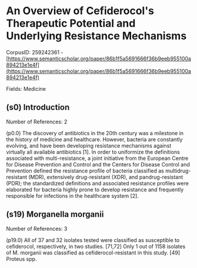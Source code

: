 # An Overview of Cefiderocol's Therapeutic Potential and Underlying Resistance Mechanisms

CorpusID: 259242361 - [https://www.semanticscholar.org/paper/86b1f5a5691666f36b9eeb955100a894213e1e4f](https://www.semanticscholar.org/paper/86b1f5a5691666f36b9eeb955100a894213e1e4f)

Fields: Medicine

## (s0) Introduction
Number of References: 2

(p0.0) The discovery of antibiotics in the 20th century was a milestone in the history of medicine and healthcare. However, bacteria are constantly evolving, and have been developing resistance mechanisms against virtually all available antibiotics [1]. In order to uniformize the definitions associated with multi-resistance, a joint initiative from the European Centre for Disease Prevention and Control and the Centers for Disease Control and Prevention defined the resistance profile of bacteria classified as multidrug-resistant (MDR), extensively drug-resistant (XDR), and pandrug-resistant (PDR); the standardized definitions and associated resistance profiles were elaborated for bacteria highly prone to develop resistance and frequently responsible for infections in the healthcare system [2].
## (s19) Morganella morganii
Number of References: 3

(p19.0) All of 37 and 32 isolates tested were classified as susceptible to cefiderocol, respectively, in two studies. [71,72] Only 1 out of 1158 isolates of M. morganii was classified as cefiderocol-resistant in this study. [49] Proteus spp.
